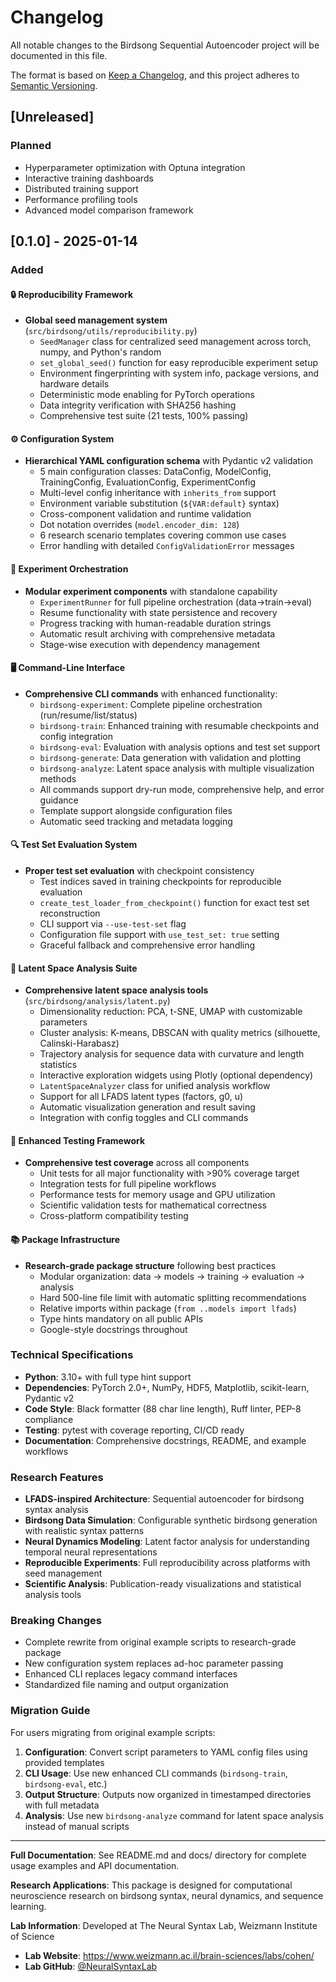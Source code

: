 # Changelog

All notable changes to the Birdsong Sequential Autoencoder project will be documented in this file.

The format is based on [Keep a Changelog](https://keepachangelog.com/en/1.0.0/),
and this project adheres to [Semantic Versioning](https://semver.org/spec/v2.0.0.html).

## [Unreleased]

### Planned
- Hyperparameter optimization with Optuna integration
- Interactive training dashboards
- Distributed training support
- Performance profiling tools
- Advanced model comparison framework

## [0.1.0] - 2025-01-14

### Added

#### 🔒 Reproducibility Framework
- **Global seed management system** (`src/birdsong/utils/reproducibility.py`)
  - `SeedManager` class for centralized seed management across torch, numpy, and Python's random
  - `set_global_seed()` function for easy reproducible experiment setup
  - Environment fingerprinting with system info, package versions, and hardware details
  - Deterministic mode enabling for PyTorch operations
  - Data integrity verification with SHA256 hashing
  - Comprehensive test suite (21 tests, 100% passing)

#### ⚙️ Configuration System
- **Hierarchical YAML configuration schema** with Pydantic v2 validation
  - 5 main configuration classes: DataConfig, ModelConfig, TrainingConfig, EvaluationConfig, ExperimentConfig
  - Multi-level config inheritance with `inherits_from` support
  - Environment variable substitution (`${VAR:default}` syntax)
  - Cross-component validation and runtime validation
  - Dot notation overrides (`model.encoder_dim: 128`)
  - 6 research scenario templates covering common use cases
  - Error handling with detailed `ConfigValidationError` messages

#### 🎪 Experiment Orchestration
- **Modular experiment components** with standalone capability
  - `ExperimentRunner` for full pipeline orchestration (data→train→eval)
  - Resume functionality with state persistence and recovery
  - Progress tracking with human-readable duration strings
  - Automatic result archiving with comprehensive metadata
  - Stage-wise execution with dependency management

#### 🖥️ Command-Line Interface
- **Comprehensive CLI commands** with enhanced functionality:
  - `birdsong-experiment`: Complete pipeline orchestration (run/resume/list/status)
  - `birdsong-train`: Enhanced training with resumable checkpoints and config integration
  - `birdsong-eval`: Evaluation with analysis options and test set support
  - `birdsong-generate`: Data generation with validation and plotting
  - `birdsong-analyze`: Latent space analysis with multiple visualization methods
  - All commands support dry-run mode, comprehensive help, and error guidance
  - Template support alongside configuration files
  - Automatic seed tracking and metadata logging

#### 🔍 Test Set Evaluation System
- **Proper test set evaluation** with checkpoint consistency
  - Test indices saved in training checkpoints for reproducible evaluation
  - `create_test_loader_from_checkpoint()` function for exact test set reconstruction
  - CLI support via `--use-test-set` flag
  - Configuration file support with `use_test_set: true` setting
  - Graceful fallback and comprehensive error handling

#### 🧠 Latent Space Analysis Suite
- **Comprehensive latent space analysis tools** (`src/birdsong/analysis/latent.py`)
  - Dimensionality reduction: PCA, t-SNE, UMAP with customizable parameters
  - Cluster analysis: K-means, DBSCAN with quality metrics (silhouette, Calinski-Harabasz)
  - Trajectory analysis for sequence data with curvature and length statistics  
  - Interactive exploration widgets using Plotly (optional dependency)
  - `LatentSpaceAnalyzer` class for unified analysis workflow
  - Support for all LFADS latent types (factors, g0, u)
  - Automatic visualization generation and result saving
  - Integration with config toggles and CLI commands

#### 🧪 Enhanced Testing Framework
- **Comprehensive test coverage** across all components
  - Unit tests for all major functionality with >90% coverage target
  - Integration tests for full pipeline workflows
  - Performance tests for memory usage and GPU utilization
  - Scientific validation tests for mathematical correctness
  - Cross-platform compatibility testing

#### 📚 Package Infrastructure
- **Research-grade package structure** following best practices
  - Modular organization: data → models → training → evaluation → analysis
  - Hard 500-line file limit with automatic splitting recommendations
  - Relative imports within package (`from ..models import lfads`)
  - Type hints mandatory on all public APIs
  - Google-style docstrings throughout

### Technical Specifications

- **Python**: 3.10+ with full type hint support
- **Dependencies**: PyTorch 2.0+, NumPy, HDF5, Matplotlib, scikit-learn, Pydantic v2
- **Code Style**: Black formatter (88 char line length), Ruff linter, PEP-8 compliance
- **Testing**: pytest with coverage reporting, CI/CD ready
- **Documentation**: Comprehensive docstrings, README, and example workflows

### Research Features

- **LFADS-inspired Architecture**: Sequential autoencoder for birdsong syntax analysis
- **Birdsong Data Simulation**: Configurable synthetic birdsong generation with realistic syntax patterns
- **Neural Dynamics Modeling**: Latent factor analysis for understanding temporal neural representations
- **Reproducible Experiments**: Full reproducibility across platforms with seed management
- **Scientific Analysis**: Publication-ready visualizations and statistical analysis tools

### Breaking Changes

- Complete rewrite from original example scripts to research-grade package
- New configuration system replaces ad-hoc parameter passing
- Enhanced CLI replaces legacy command interfaces
- Standardized file naming and output organization

### Migration Guide

For users migrating from original example scripts:

1. **Configuration**: Convert script parameters to YAML config files using provided templates
2. **CLI Usage**: Use new enhanced CLI commands (`birdsong-train`, `birdsong-eval`, etc.)
3. **Output Structure**: Outputs now organized in timestamped directories with full metadata
4. **Analysis**: Use new `birdsong-analyze` command for latent space analysis instead of manual scripts

---

**Full Documentation**: See README.md and docs/ directory for complete usage examples and API documentation.

**Research Applications**: This package is designed for computational neuroscience research on birdsong syntax, neural dynamics, and sequence learning.

**Lab Information**: Developed at The Neural Syntax Lab, Weizmann Institute of Science
- **Lab Website**: https://www.weizmann.ac.il/brain-sciences/labs/cohen/
- **Lab GitHub**: [@NeuralSyntaxLab](https://github.com/NeuralSyntaxLab) 